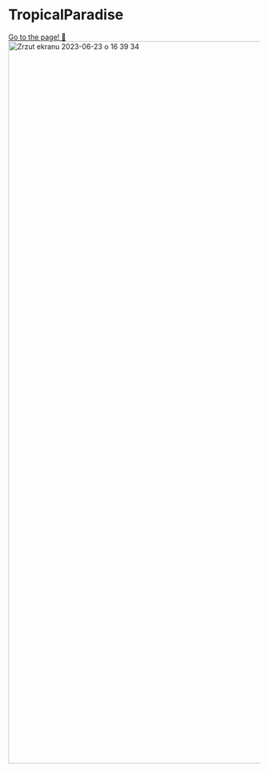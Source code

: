 # TropicalParadise
[Go to the page! 🙂](https://k4mlas.github.io/TropicalParadise/)
<img width="1440" alt="Zrzut ekranu 2023-06-23 o 16 39 34" src="https://github.com/k4mlas/TropicalParadise/assets/112805847/d8b20218-8291-4e81-ab7c-5a587f15bd53">
